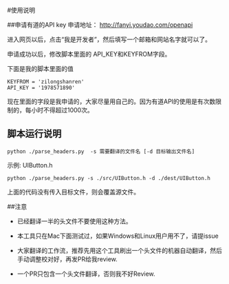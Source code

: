 #使用说明

##申请有道的API key
申请地址： http://fanyi.youdao.com/openapi

进入网页以后，点击“我是开发者”，然后填写一个邮箱和网站名字就可以了。

申请成功以后，修改脚本里面的
API_KEY和KEYFROM字段。

下面是我的脚本里面的值

```
KEYFROM = 'zilongshanren'
API_KEY = '1978571890'
```

现在里面的字段是我申请的，大家尽量用自己的。因为有道API的使用是有次数限制的，每小时不得超过1000次。

## 脚本运行说明

```
python ./parse_headers.py  -s 需要翻译的文件名 [-d 目标输出文件名]
```

示例: UIButton.h

```
python ./parse_headers.py -s ./src/UIButton.h -d ./dest/UIButton.h
```

上面的代码没有传入目标文件，则会覆盖源文件。

##注意
- 已经翻译一半的头文件不要使用这种方法。

- 本工具只在Mac下面测试过，如果Windows和Linux用户用不了，请提issue

- 大家翻译的工作流，推荐先用这个工具刷出一个头文件的机器自动翻译，然后手动调整校对好，再发PR给我review.

- 一个PR只包含一个头文件翻译，否则我不好Review.

